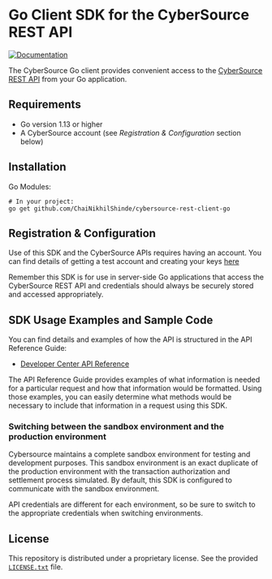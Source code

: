 # Go Client SDK for the CyberSource REST API

[![Documentation](https://godoc.org/github.com/ChaiNikhilShinde/cybersource-rest-client-go?status.svg)](https://godoc.org/github.com/ChaiNikhilShinde/cybersource-rest-client-go)

The CyberSource Go client provides convenient access to the [CyberSource REST API](https://developer.cybersource.com/api/reference/api-reference.html) from your Go application.

## Requirements
* Go version 1.13 or higher
* A CyberSource account (see _Registration & Configuration_ section below)


## Installation

Go Modules:
```shell
# In your project:
go get github.com/ChaiNikhilShinde/cybersource-rest-client-go
```


## Registration & Configuration
Use of this SDK and the CyberSource APIs requires having an account. You can find details of getting a test account and creating your keys [here](https://developer.cybersource.com/api/developer-guides/dita-gettingstarted/registration.html)

Remember this SDK is for use in server-side Go applications that access the CyberSource REST API and credentials should always be securely stored and accessed appropriately.


## SDK Usage Examples and Sample Code
You can find details and examples of how the API is structured in the API Reference Guide:
* [Developer Center API Reference](https://developer.cybersource.com/api/reference/api-reference.html)

The API Reference Guide provides examples of what information is needed for a particular request and how that information would be formatted. Using those examples, you can easily determine what methods would be necessary to include that information in a request using this SDK.


### Switching between the sandbox environment and the production environment
Cybersource maintains a complete sandbox environment for testing and development purposes. This sandbox environment is an exact duplicate of the production environment with the transaction authorization and settlement process simulated. By default, this SDK is configured to communicate with the sandbox environment.

API credentials are different for each environment, so be sure to switch to the appropriate credentials when switching environments.



## License
This repository is distributed under a proprietary license. See the provided [`LICENSE.txt`](/LICENSE.txt) file.
